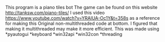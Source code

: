 This program is a piano tiles bot
The game can be found on this website http://tanksw.com/piano-tiles/
I used this video https://www.youtube.com/watch?v=YRAIUA-Oc1Y&t=358s
as a reference for making this
Original non-multithreaded code at bottom. I figured that making it multithreaded may make it more efficient.
This was made using 
	*pyautogui
	*keyboard
	*win32api
	*win32con
	*threading
